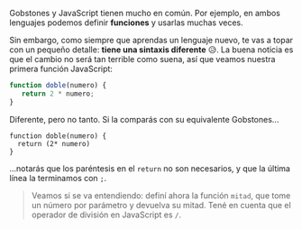 Gobstones y JavaScript tienen mucho en común. Por ejemplo, en ambos lenguajes podemos definir **funciones** y usarlas muchas veces. 

Sin embargo, como siempre que aprendas un lenguaje nuevo, te vas a topar con un pequeño detalle: **tiene una sintaxis diferente** :disappointed_relieved:. La buena noticia es que el cambio no será tan terrible como suena, así que veamos nuestra primera función JavaScript: 

```javascript
function doble(numero) {
   return 2 * numero;
}
```

Diferente, pero no tanto. Si la comparás con su equivalente Gobstones...

```gobstones
function doble(numero) {
  return (2* numero)
}
```

...notarás que los paréntesis en el `return` no son necesarios, y que la última línea la terminamos con `;`.

> Veamos si se va entendiendo: definí ahora la función `mitad`, que tome un número por parámetro y devuelva su mitad. Tené en cuenta que el operador de división en JavaScript es `/`.

